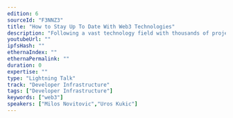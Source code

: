 ```yaml
---
edition: 6
sourceId: "F3NNZ3"
title: "How to Stay Up To Date With Web3 Technologies"
description: "Following a vast technology field with thousands of projects, protocols, tools, and frameworks is complex. Inspired by ThoughtWorks, we decided to map all these Web3 technologies, present them using a radar metaphor, and give them as a public good. This initiative helps developers understand ecosystems and technology stacks in the Web3 universe. It further allows them to create their radars. This talk will introduce this methodology framework to help tech teams make better decisions."
youtubeUrl: ""
ipfsHash: ""
ethernaIndex: ""
ethernaPermalink: ""
duration: 0
expertise: ""
type: "Lightning Talk"
track: "Developer Infrastructure"
tags: ["Developer Infrastructure"]
keywords: ["web3"]
speakers: ["Milos Novitovic","Uros Kukic"]
---
```

